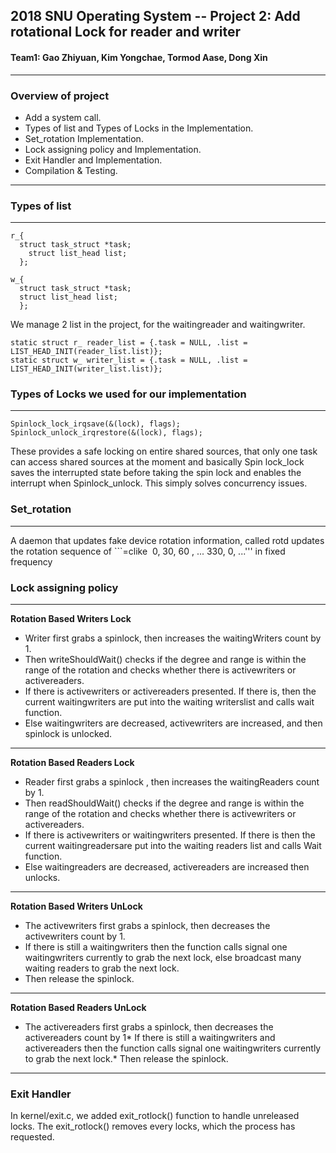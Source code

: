 ## 2018 SNU Operating System -- Project 2: Add rotational Lock for reader and writer

#### Team1: Gao Zhiyuan, Kim Yongchae, Tormod Aase, Dong Xin
---
### Overview of project
* Add a system call.
* Types of list and Types of Locks in the Implementation.
* Set_rotation Implementation.
* Lock assigning policy and Implementation.
* Exit Handler and Implementation.
* Compilation & Testing.
---
### Types of list
---
```=clikestruct 
r_{  
  struct task_struct *task;  
    struct list_head list;  
  };
```
```=clikestruct 
w_{  
  struct task_struct *task;  
  struct list_head list;  
  };
```
We manage 2 list in the project, for the waitingreader and waitingwriter.
```=clike  
static struct r_ reader_list = {.task = NULL, .list = LIST_HEAD_INIT(reader_list.list)};    
static struct w_ writer_list = {.task = NULL, .list = LIST_HEAD_INIT(writer_list.list)};
```
### Types of Locks we used for our implementation
---
```=clike
Spinlock_lock_irqsave(&(lock), flags);
Spinlock_unlock_irqrestore(&(lock), flags);
```
These provides a safe locking on entire shared sources, that only one task can access shared sources at the moment and basically Spin lock_lock saves the interrupted state before taking the spin lock and enables the interrupt when Spinlock_unlock. This simply solves concurrency issues.

### Set_rotation
---
A daemon that updates fake device rotation information, called rotd updates the rotation sequence of ```=clike  0, 30, 60 , ... 330, 0, ...''' in fixed frequency
### Lock assigning policy
---
**Rotation Based Writers Lock**
* Writer first grabs a spinlock, then increases the waitingWriters count by 1.
* Then writeShouldWait() checks if the degree and range is within the range of the rotation and checks whether there is activewriters or activereaders.
* If there is activewriters or activereaders presented. If there is, then the current waitingwriters are put into the waiting writerslist and calls wait function.
* Else waitingwriters are decreased, activewriters are increased, and then spinlock is unlocked.
---
**Rotation Based Readers Lock**
* Reader first grabs a spinlock , then increases the waitingReaders count by 1.
* Then readShouldWait() checks if the degree and range is within the range of the rotation and checks whether there is activewriters or activereaders.
* If there is activewriters or waitingwriters presented. If there is then the current waitingreadersare put into the waiting readers list and calls Wait function.
* Else waitingreaders are decreased, activereaders are increased then unlocks.
---
**Rotation Based Writers UnLock**
* The activewriters first grabs a spinlock, then decreases the activewriters count by 1.
* If there is still a waitingwriters then the function calls signal one waitingwriters currently to grab the next lock, else broadcast many waiting readers to grab the next lock.
* Then release the spinlock.
---
**Rotation Based Readers UnLock**
* The activereaders first grabs a spinlock, then decreases the activereaders count by 1* If there is still a waitingwriters and activereaders then the function calls signal one waitingwriters currently to grab the next lock.* Then release the spinlock.
---
### Exit Handler
In kernel/exit.c, we added exit_rotlock() function to handle unreleased locks. The exit_rotlock() removes every locks, which the process has requested.
